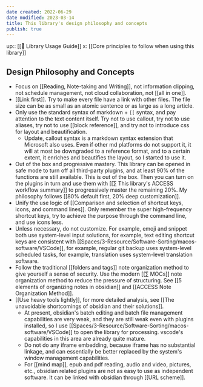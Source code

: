 ```yaml
---
date created: 2022-06-29
date modified: 2023-03-14
title: This library's design philosophy and concepts
publish: true
---
```

up:: [[🧰 Library Usage Guide]]
x: [[Core principles to follow when using this library]]

## Design Philosophy and Concepts

- Focus on [[Reading, Note-taking and Writing]], not information clipping, not schedule management, not cloud collaboration, not [[all in one]].
- [[Link first]]. Try to make every file have a link with other files. The file size can be as small as an atomic sentence or as large as a long article.
- Only use the standard syntax of markdown + `[[` syntax, and pay attention to the text content itself. Try not to use callout, try not to use aliases, try not to use [[block reference]], and try not to introduce css for layout and beautification.
	- Update, callout syntax is a markdown syntax extension that Microsoft also uses. Even if other md platforms do not support it, it will at most be downgraded to a reference format, and to a certain extent, it enriches and beautifies the layout, so I started to use it.
- Out of the box and progressive mastery. This library can be opened in safe mode to turn off all third-party plugins, and at least 90% of the functions are still available. This is out of the box. Then you can turn on the plugins in turn and use them with [[∑ This library's ACCESS workflow summary]] to progressively master the remaining 20%. My philosophy follows [[80% default first, 20% deep customization]].
- Unify the use logic of [[Comparison and selection of shortcut keys, icons, and command lines]]. Only remember the super high-frequency shortcut keys, try to achieve the purpose through the command line, and use icons less.
- Unless necessary, do not customize. For example, emoji and snippet both use system-level input solutions, for example, text editing shortcut keys are consistent with [[Spaces/3-Resource/Software-Sorting/macos-software/VSCode]], for example, regular git backup uses system-level scheduled tasks, for example, translation uses system-level translation software.
- Follow the traditional [[folders and tags]] note organization method to give yourself a sense of security. Use the modern [[∑ MOCs]] note organization method to reduce the pressure of structuring. See [[5 elements of organizing notes in obsidian]] and [[ACCESS Note Organization Method]].
- [[Use heavy tools lightly]], for more detailed analysis, see [[The unavoidable shortcomings of obsidian and their solutions]].
	- At present, obsidian's batch editing and batch file management capabilities are very weak, and they are still weak even with plugins installed, so I use [[Spaces/3-Resource/Software-Sorting/macos-software/VSCode]] to open the library for processing. vscode's capabilities in this area are already quite mature.
	- Do not do any iframe embedding, because iframe has no substantial linkage, and can essentially be better replaced by the system's window management capabilities.
	- For [[mind map]], epub and pdf reading, audio and video, pictures, etc., obsidian related plugins are not as easy to use as independent software. It can be linked with obsidian through [[URL scheme]]. 